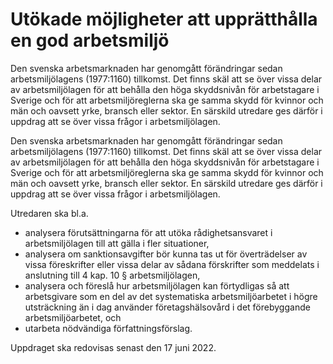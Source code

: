 # Utökade möjligheter att upprätthålla en god arbetsmiljö

Den svenska arbetsmarknaden har genomgått förändringar sedan arbetsmiljölagens (1977:1160) tillkomst. Det finns skäl att se över vissa delar av arbetsmiljölagen för att behålla den höga skyddsnivån för arbetstagare i Sverige och för att arbetsmiljöreglerna ska ge samma skydd för kvinnor och män och oavsett yrke, bransch eller sektor. En särskild utredare ges därför i uppdrag att se över vissa frågor i arbetsmiljölagen.

Den svenska arbetsmarknaden har genomgått förändringar sedan arbetsmiljölagens (1977:1160) tillkomst. Det finns skäl att se över vissa delar av arbetsmiljölagen för att behålla den höga skyddsnivån för arbetstagare i Sverige och för att arbetsmiljöreglerna ska ge samma skydd för kvinnor och män och oavsett yrke, bransch eller sektor. En särskild utredare ges därför i uppdrag att se över vissa frågor i arbetsmiljölagen.

Utredaren ska bl.a.

* analysera förutsättningarna för att utöka rådighetsansvaret i arbetsmiljölagen till att gälla i fler situationer,
* analysera om sanktionsavgifter bör kunna tas ut för överträdelser av vissa föreskrifter eller vissa delar av sådana förskrifter som meddelats i anslutning till 4 kap. 10 § arbetsmiljölagen,
* analysera och föreslå hur arbetsmiljölagen kan förtydligas så att arbetsgivare som en del av det systematiska arbetsmiljöarbetet i högre utsträckning än i dag använder företagshälsovård i det förebyggande arbetsmiljöarbetet, och
* utarbeta nödvändiga författningsförslag.

Uppdraget ska redovisas senast den 17 juni 2022.
